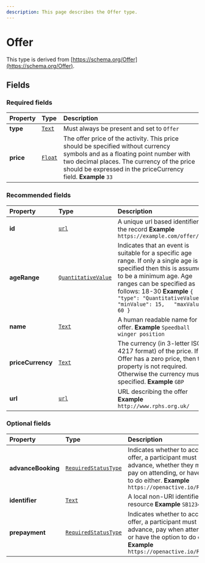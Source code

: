 ```yaml
---
description: This page describes the Offer type.
---
```


# Offer

This type is derived from [https://schema.org/Offer](https://schema.org/Offer).

## **Fields**

### **Required fields**

| Property | Type | Description |
| :--- | :--- | :--- |
| **type** |  [`Text`](https://schema.org/Text) |  Must always be present and set to `Offer` |
| **price** |  [`Float`](https://schema.org/Float) |  The offer price of the activity.  This price should be specified without currency symbols and as a floating point number with two decimal places.  The currency of the price should be expressed in the priceCurrency field.  **Example**  `33` |

### **Recommended fields**

| Property | Type | Description |
| :--- | :--- | :--- |
| **id** |  [`url`](https://schema.org/url) |  A unique url based identifier for the record  **Example**  `https://example.com/offer/1234` |
| **ageRange** |  [`QuantitativeValue`](https://docs.openactive.io/data-model/types/quantitativevalue) |  Indicates that an event is suitable for a specific age range. If only a single age is specified then this is assumed to be a minimum age. Age ranges can be specified as follows: 18-30  **Example**  `{   "type": "QuantitativeValue",   "minValue": 15,   "maxValue": 60 }` |
| **name** |  [`Text`](https://schema.org/Text) |  A human readable name for the offer.  **Example**  `Speedball winger position` |
| **priceCurrency** |  [`Text`](https://schema.org/Text) |  The currency \(in 3-letter ISO 4217 format\) of the price.  If an Offer has a zero price, then this property is not required. Otherwise the currency must be specified.  **Example**  `GBP` |
| **url** |  [`url`](https://schema.org/url) |  URL describing the offer  **Example**  `http://www.rphs.org.uk/` |

### **Optional fields**

| Property | Type | Description |
| :--- | :--- | :--- |
| **advanceBooking** |  [`RequiredStatusType`](https://openactive.io/RequiredStatusType) |  Indicates whether to accept this offer, a participant must book in advance, whether they must pay on attending, or have option to do either.  **Example**  `https://openactive.io/Required` |
| **identifier** |  [`Text`](https://schema.org/Text) |  A local non-URI identifier for the resource  **Example**  `SB1234` |
| **prepayment** |  [`RequiredStatusType`](https://openactive.io/RequiredStatusType) |  Indicates whether to accept this offer, a participant must pay in advance, pay when attending, or have the option to do either.  **Example**  `https://openactive.io/Required` |

